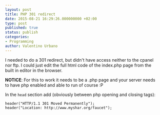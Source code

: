 ```yaml
---
layout: post
title: PHP 301 redirect
date: 2015-08-21 16:29:26.000000000 +02:00
type: post
published: true
status: publish
categories:
- Programming
author: Valentino Urbano 
---
```


I needed to do a 301 redirect, but didn't have access neither to the cpanel nor ftp. I could just edit the full html code of the index.php page from the built in editor in the browser.

**NOTICE**: For this to work it needs to be a .php page and your server needs to have php enabled and able to run of course :P

In the `head` section add (obviously between php opening and closing tags):

    
    header("HTTP/1.1 301 Moved Permanently"); 
    header("Location: http://www.myshar.org/faucet");